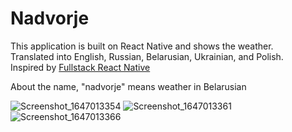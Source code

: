 # Nadvorje

This application is built on React Native and shows the weather.  
Translated into English, Russian, Belarusian, Ukrainian, and Polish.  
Inspired by [Fullstack React Native](https://www.newline.co/fullstack-react-native/)

About the name, "nadvorje" means weather in Belarusian

![Screenshot_1647013354](https://user-images.githubusercontent.com/60666903/157900650-be40383b-003f-4de9-b395-2205111e223b.png)
![Screenshot_1647013361](https://user-images.githubusercontent.com/60666903/157900657-6d9f815e-89ee-4c3f-8922-157070e8cd1b.png)
![Screenshot_1647013366](https://user-images.githubusercontent.com/60666903/157900664-700cf1f9-3d79-4e5a-aed3-e79d2d992299.png)

